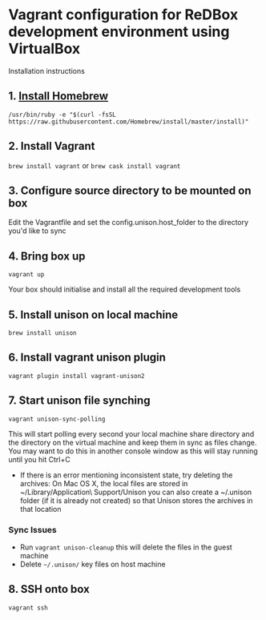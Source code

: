 Vagrant configuration for ReDBox development environment using VirtualBox
====================

Installation instructions
## 1. [Install Homebrew](http://brew.sh/)
`/usr/bin/ruby -e "$(curl -fsSL https://raw.githubusercontent.com/Homebrew/install/master/install)"`

## 2. Install Vagrant
`brew install vagrant`
or
`brew cask install vagrant`

## 3. Configure source directory to be mounted on box
Edit the Vagrantfile and set the config.unison.host_folder to the directory you'd like to sync

## 4. Bring box up
`vagrant up`

Your box should initialise and install all the required development tools

## 5. Install unison on local machine
`brew install unison`

## 6. Install vagrant unison plugin
`vagrant plugin install vagrant-unison2`

## 7. Start unison file synching
`vagrant unison-sync-polling`

This will start polling every second your local machine share directory and the directory on the virtual machine and keep them in sync as files change. You may want to do this in another console window as this will stay running until you hit Ctrl+C

- If there is an error mentioning inconsistent state, try deleting the archives:
    On Mac OS X, the local files are stored in ~/Library/Application\ Support/Unison you can also create a ~/.unison folder (if it is already not created) so that Unison stores the archives in that location

### Sync Issues

- Run `vagrant unison-cleanup` this will delete the files in the guest machine
- Delete `~/.unison/` key files on host machine

## 8. SSH onto box
`vagrant ssh`
